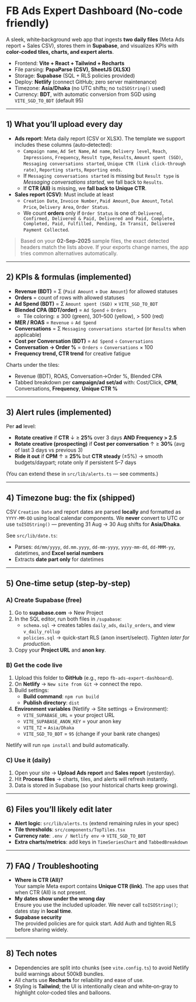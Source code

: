
# FB Ads Expert Dashboard (No‑code friendly)

A sleek, white‑background web app that ingests **two daily files** (Meta Ads report + Sales CSV), stores them in **Supabase**, and visualizes KPIs with **color‑coded tiles, charts, and expert alerts**.

- Frontend: **Vite + React + Tailwind + Recharts**
- File parsing: **PapaParse (CSV), SheetJS (XLSX)**
- Storage: **Supabase** (SQL + RLS policies provided)
- Deploy: **Netlify** (connect GitHub; zero server maintenance)
- Timezone: **Asia/Dhaka** (no UTC shifts; no `toISOString()` used)
- Currency: **BDT**, with automatic conversion from SGD using `VITE_SGD_TO_BDT` (default 95)

---

## 1) What you’ll upload every day

- **Ads report**: Meta daily report (CSV or XLSX). The template we support includes these columns (auto‑detected):
  - `Campaign name`, `Ad Set Name`, `Ad name`, `Delivery level`, `Reach`, `Impressions`, `Frequency`,
    `Result type`, `Results`, `Amount spent (SGD)`, `Messaging conversations started`,
    `Unique CTR (link click-through rate)`, `Reporting starts`, `Reporting ends`.
  - If `Messaging conversations started` is missing but `Result type` is *Messaging conversations started*,
    we fall back to `Results`.
  - If **CTR (All)** is missing, we **fall back to Unique CTR**.
- **Sales report (CSV)**: Must include at least
  - `Creation Date`, `Invoice Number`, `Paid Amount`, `Due Amount`, `Total Price`, `Delivery Area`, `Order Status`.
  - We count **orders** only if `Order Status` is one of:
    `Delivered, Confirmed, Delivered & Paid, Delivered and Paid, Complete, Completed, Paid, Fulfilled, Pending, In Transit, Delivered Payment Collected`.

> Based on your **02-Sep-2025** sample files, the exact detected headers match the lists above.
> If your exports change names, the app tries common alternatives automatically.

---

## 2) KPIs & formulas (implemented)

- **Revenue (BDT)** = Σ (`Paid Amount` + `Due Amount`) for allowed statuses
- **Orders** = count of rows with allowed statuses
- **Ad Spend (BDT)** = Σ `Amount spent (SGD)` × `VITE_SGD_TO_BDT`
- **Blended CPA (BDT/order)** = `Ad Spend` ÷ `Orders`  
  - Tile coloring: ≤ 300 (green), 301–500 (yellow), > 500 (red)
- **MER / ROAS** = `Revenue` ÷ `Ad Spend`
- **Conversations** = Σ `Messaging conversations started` (or `Results` when applicable)
- **Cost per Conversation (BDT)** = `Ad Spend` ÷ `Conversations`
- **Conversation → Order %** = `Orders` ÷ `Conversations` × 100
- **Frequency trend, CTR trend** for creative fatigue

Charts under the tiles:
- Revenue (BDT), ROAS, Conversation→Order %, Blended CPA
- Tabbed breakdown per **campaign/ad set/ad** with: Cost/Click, **CPM**, Conversations, **Frequency**, **Unique CTR %**

---

## 3) Alert rules (implemented)

Per **ad** level:
- **Rotate creative** if **CTR** ↓ ≥ **25%** over 3 days **AND** **Frequency > 2.5**
- **Rotate creative (prospecting)** if **Cost per conversation** ↑ ≥ **30%** (avg of last 3 days vs previous 3)
- **Ride it out** if **CPM** ↑ ≥ **25%** but **CTR steady** (±5%) → smooth budgets/daypart; rotate only if persistent 5–7 days

(You can extend these in `src/lib/alerts.ts` — see comments.)

---

## 4) Timezone bug: the fix (shipped)

CSV `Creation Date` and report dates are parsed **locally** and formatted as `YYYY-MM-DD` using local calendar components.
We **never** convert to UTC or use `toISOString()` — preventing 31 Aug → 30 Aug shifts for **Asia/Dhaka**.

See `src/lib/date.ts`:
- Parses: `dd/mm/yyyy`, `dd.mm.yyyy`, `dd-mm-yyyy`, `yyyy-mm-dd`, `dd-MMM-yy`, datetimes, and **Excel serial numbers**
- Extracts **date part only** for datetimes

---

## 5) One‑time setup (step‑by‑step)

### A) Create Supabase (free)
1. Go to **supabase.com** → New Project
2. In the SQL editor, run both files in `/supabase`:
   - `schema.sql` → creates tables `daily_ads`, `daily_orders`, and view `v_daily_rollup`
   - `policies.sql` → quick‑start RLS (anon insert/select). _Tighten later for production._
3. Copy your **Project URL** and **anon key**.

### B) Get the code live
1. Upload this folder to **GitHub** (e.g., repo `fb-ads-expert-dashboard`).
2. On **Netlify** → `New site from Git` → connect the repo.
3. Build settings:
   - **Build command**: `npm run build`
   - **Publish directory**: `dist`
4. **Environment variables** (Netlify → Site settings → Environment):
   - `VITE_SUPABASE_URL` = your project URL
   - `VITE_SUPABASE_ANON_KEY` = your anon key
   - `VITE_TZ` = `Asia/Dhaka`
   - `VITE_SGD_TO_BDT` = `95` (change if your bank rate changes)

Netlify will run `npm install` and build automatically.

### C) Use it (daily)
1. Open your site → **Upload Ads report** and **Sales report** (yesterday).
2. Hit **Process files** → charts, tiles, and alerts will refresh instantly.
3. Data is stored in Supabase (so your historical charts keep growing).

---

## 6) Files you’ll likely edit later

- **Alert logic**: `src/lib/alerts.ts` (extend remaining rules in your spec)
- **Tile thresholds**: `src/components/TopTiles.tsx`
- **Currency rate**: `.env / Netlify env` → `VITE_SGD_TO_BDT`
- **Extra charts/metrics**: add keys in `TimeSeriesChart` and `TabbedBreakdown`

---

## 7) FAQ / Troubleshooting

- **Where is CTR (All)?**  
  Your sample Meta export contains **Unique CTR (link)**. The app uses that when CTR (All) is not present.
- **My dates show under the wrong day**  
  Ensure you use the included uploader. We never call `toISOString()`; dates stay in **local time**.
- **Supabase security**  
  The provided policies are for quick start. Add Auth and tighten RLS before sharing widely.

---

## 8) Tech notes

- Dependencies are split into chunks (see `vite.config.ts`) to avoid Netlify build warnings about 500kB bundles.
- All charts use **Recharts** for reliability and ease of use.
- Styling is **Tailwind**; the UI is intentionally clean and white‑on‑gray to highlight color‑coded tiles and balloons.
